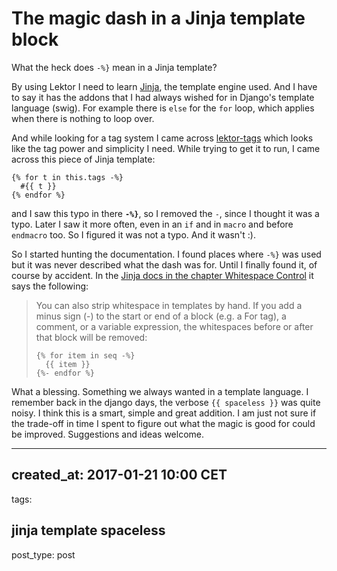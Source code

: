 # The magic dash in a Jinja template block

What the heck does `-%}` mean in a Jinja template?

By using Lektor I need to learn [Jinja][jinja], the template engine used. And I have to say it has the addons that I had always wished for in Django's template language (swig). For example there is `else` for the `for` loop, which applies when there is nothing to loop over.

And while looking for a tag system I came across [lektor-tags] which looks like the tag power and simplicity I need. While trying to get it to run, I came across this piece of Jinja template:
```jinja
{% for t in this.tags -%}
  #{{ t }}
{% endfor %}
```
and I saw this typo in there **`-%}`**, so I removed the `-`, since I thought it was a typo. Later I saw it more often, even in an `if` and in `macro` and before `endmacro` too. So I figured it was not a typo. And it wasn't :).

So I started hunting the documentation. I found places where `-%}` was used but it was never described what the dash was for. Until I finally found it, of course by accident. In the [Jinja docs in the chapter Whitespace Control][jinja-whitespace-control] it says the following:
> You can also strip whitespace in templates by hand. If you add a minus sign (-) to the start or end of a block (e.g. a For tag), a comment, or a variable expression, the whitespaces before or after that block will be removed:
>
> ```jinja
> {% for item in seq -%}
>   {{ item }}
> {%- endfor %}
> ```

What a blessing. Something we always wanted in a template language. I remember back in the django days, the verbose `{{ spaceless }}` was quite noisy. I think this is a smart, simple and great addition. I am just not sure if the trade-off in time I spent to figure out what the magic is good for could be improved. Suggestions and ideas welcome.

[jinja]: http://jinja.pocoo.org/
[lektor-tags]: https://pypi.python.org/pypi/lektor-tags
[jinja-whitespace-control]: http://jinja.pocoo.org/docs/2.9/templates/#whitespace-control

---
created_at: 2017-01-21 10:00 CET
---
tags:

jinja
template
spaceless
---
post_type: post
